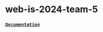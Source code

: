 # web-is-2024-team-5

### [`Documentation`](https://docs.google.com/document/d/1ZX_b53IGNT6FIu4UpXT6yiTLxpcDeYDhX--R6_bnzcs/edit?usp=sharing)
